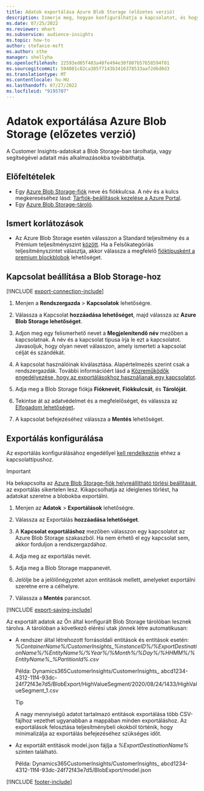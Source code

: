 ```yaml
---
title: Adatok exportálása Azure Blob Storage (előzetes verzió)
description: Ismerje meg, hogyan konfigurálhatja a kapcsolatot, és hogyan exportálhatja a Blob Storage-ba.
ms.date: 07/25/2022
ms.reviewer: mhart
ms.subservice: audience-insights
ms.topic: how-to
author: stefanie-msft
ms.author: sthe
manager: shellyha
ms.openlocfilehash: 22593ed05f403a40fe494e30f807b57658594f01
ms.sourcegitcommit: 594081c82ca385f7143b3416378533aaf2d6d0d3
ms.translationtype: MT
ms.contentlocale: hu-HU
ms.lasthandoff: 07/27/2022
ms.locfileid: "9195707"
---
```

# <a name="export-data-to-an-azure-blob-storage-preview"></a>Adatok exportálása Azure Blob Storage (előzetes verzió)

A Customer Insights-adatokat a Blob Storage-ban tárolhatja, vagy segítségével adatait más alkalmazásokba továbbíthatja.

## <a name="prerequisites"></a>Előfeltételek

- Egy [Azure Blob Storage-fiók](/azure/storage/blobs/create-data-lake-storage-account) neve és fiókkulcsa. A név és a kulcs megkereséséhez lásd: [Tárfiók-beállítások kezelése a Azure Portal](/azure/storage/common/storage-account-manage).
- Egy [Azure Blob Storage-tároló](/azure/storage/blobs/storage-quickstart-blobs-portal#create-a-container).

## <a name="known-limitations"></a>Ismert korlátozások

- Az Azure Blob Storage esetén válasszon a Standard teljesítmény és a Prémium teljesítményszint [között](/azure/storage/blobs/storage-blob-performance-tiers). Ha a Felsőkategóriás teljesítményszintet választja, akkor válassza a megfelelő [fióktípusként a premium blockblobok](/azure/storage/common/storage-account-overview#types-of-storage-accounts) lehetőséget.

## <a name="set-up-connection-to-blob-storage"></a>Kapcsolat beállítása a Blob Storage-hoz

[!INCLUDE [export-connection-include](includes/export-connection-admn.md)]

1. Menjen a **Rendszergazda** > **Kapcsolatok** lehetőségre.

1. Válassza a Kapcsolat **hozzáadása lehetőséget**, majd válassza az **Azure Blob Storage lehetőséget**.

1. Adjon meg egy felismerhető nevet a **Megjelenítendő név** mezőben a kapcsolatnak. A név és a kapcsolat típusa írja le ezt a kapcsolatot. Javasoljuk, hogy olyan nevet válasszon, amely ismerteti a kapcsolat célját és szándékát.

1. A kapcsolat használóinak kiválasztása. Alapértelmezés szerint csak a rendszergazdák. További információért lásd a [Közreműködők engedélyezése, hogy az exportálásokhoz használjanak egy kapcsolatot](connections.md#allow-contributors-to-use-a-connection-for-exports).

1. Adja meg a Blob Storage fiókja **Fióknevét**, **Fiókkulcsát**, és **Tárolóját**.

1. Tekintse át az adatvédelmet és a megfelelőséget, és válassza az [Elfogadom lehetőséget](connections.md#data-privacy-and-compliance)**.**

1. A kapcsolat befejezéséhez válassza a **Mentés** lehetőséget.

## <a name="configure-an-export"></a>Exportálás konfigurálása

Az exportálás konfigurálásához engedéllyel [kell rendelkeznie](export-destinations.md#set-up-a-new-export) ehhez a kapcsolattípushoz.

> [!IMPORTANT]
> Ha bekapcsolta az [Azure Blob Storage-fiók helyreállítható törlési beállítását](/azure/storage/blobs/soft-delete-blob-enable), az exportálás sikertelen lesz. Kikapcsolhatja az ideiglenes törlést, ha adatokat szeretne a blobokba exportálni.

1. Menjen az **Adatok** > **Exportálások** lehetőségre.

1. Válassza az Exportálás **hozzáadása lehetőséget**.

1. A **Kapcsolat exportáláshoz** mezőben válasszon egy kapcsolatot az Azure Blob Storage szakaszból. Ha nem érhető el egy kapcsolat sem, akkor forduljon a rendszergazdához.

1. Adja meg az exportálás nevét.

1. Adja meg a Blob Storage mappanevét.

1. Jelölje be a jelölőnégyzetet azon entitások mellett, amelyeket exportálni szeretne erre a célhelyre.

1. Válassza a **Mentés** parancsot.

[!INCLUDE [export-saving-include](includes/export-saving.md)]

Az exportált adatok az Ön által konfigurált Blob Storage tárolóban lesznek tárolva. A tárolóban a következő elérési utak jönnek létre automatikusan:

- A rendszer által létrehozott forrásoldali entitások és entitások esetén:   
  *%ContainerName%/CustomerInsights_%instanceID%/%ExportDestinationName%/%EntityName%/%Year%/%Month%/%Day%/%HHMM%/%EntityName%_%PartitionId%.csv*  

  Példa: Dynamics365CustomerInsights/CustomerInsights_ abcd1234-4312-11f4-93dc-24f72f43e7d5/BlobExport/HighValueSegment/2020/08/24/1433/HighValueSegment_1.csv
  
  > [!TIP]
  > A nagy mennyiségű adatot tartalmazó entitások exportálása több CSV-fájlhoz vezethet ugyanabban a mappában minden exportáláshoz. Az exportálások felosztása teljesítménybeli okokból történik, hogy minimalizálja az exportálás befejezéséhez szükséges időt.

- Az exportált entitások model.json fájlja a *%ExportDestinationName%* szinten található.  
  
  Példa: Dynamics365CustomerInsights/CustomerInsights_ abcd1234-4312-11f4-93dc-24f72f43e7d5/BlobExport/model.json

[!INCLUDE [footer-include](includes/footer-banner.md)]
